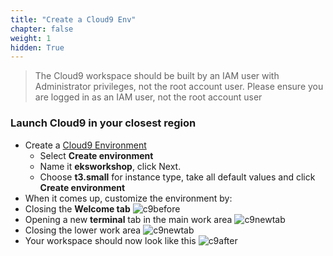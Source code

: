 ```yaml
---
title: "Create a Cloud9 Env"
chapter: false
weight: 1
hidden: True
---
```


> The Cloud9 workspace should be built by an IAM user with Administrator privileges, not the root account user. Please ensure you are logged in as an IAM user, not the root account user

### Launch Cloud9 in your closest region

* Create a [Cloud9 Environment](https://us-west-2.console.aws.amazon.com/cloud9/home?region=us-west-2)
  * Select **Create environment**
  * Name it **eksworkshop**, click Next.
  * Choose **t3.small** for instance type, take all default values and click **Create environment**
* When it comes up, customize the environment by:
* Closing the **Welcome tab**
![c9before](https://www.eksworkshop.com/images/prerequisites/cloud9-1.png)
* Opening a new **terminal** tab in the main work area
![c9newtab](https://www.eksworkshop.com/images/prerequisites/cloud9-2.png)
* Closing the lower work area
![c9newtab](https://www.eksworkshop.com/images/prerequisites/cloud9-3.png)
* Your workspace should now look like this
![c9after](https://www.eksworkshop.com/images/prerequisites/cloud9-4.png)
